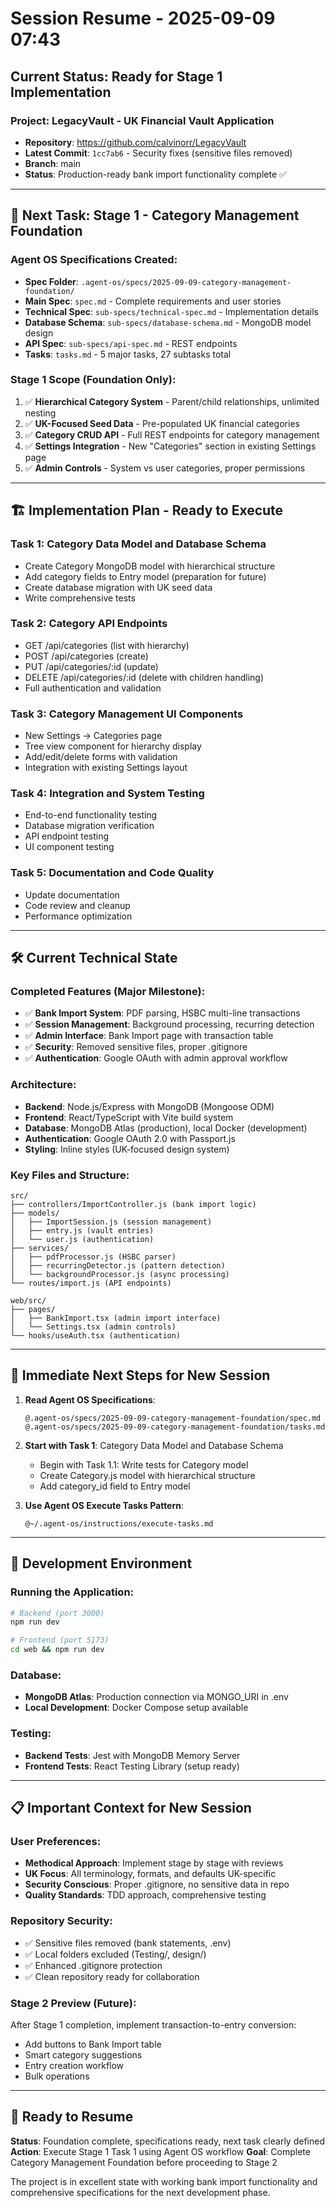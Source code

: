 # Session Resume - 2025-09-09 07:43

## Current Status: Ready for Stage 1 Implementation

### Project: LegacyVault - UK Financial Vault Application
- **Repository**: https://github.com/calvinorr/LegacyVault
- **Latest Commit**: `1cc7ab6` - Security fixes (sensitive files removed)
- **Branch**: main
- **Status**: Production-ready bank import functionality complete ✅

---

## 🎯 **Next Task: Stage 1 - Category Management Foundation**

### Agent OS Specifications Created:
- **Spec Folder**: `.agent-os/specs/2025-09-09-category-management-foundation/`
- **Main Spec**: `spec.md` - Complete requirements and user stories
- **Technical Spec**: `sub-specs/technical-spec.md` - Implementation details
- **Database Schema**: `sub-specs/database-schema.md` - MongoDB model design
- **API Spec**: `sub-specs/api-spec.md` - REST endpoints
- **Tasks**: `tasks.md` - 5 major tasks, 27 subtasks total

### Stage 1 Scope (Foundation Only):
1. ✅ **Hierarchical Category System** - Parent/child relationships, unlimited nesting
2. ✅ **UK-Focused Seed Data** - Pre-populated UK financial categories
3. ✅ **Category CRUD API** - Full REST endpoints for category management
4. ✅ **Settings Integration** - New "Categories" section in existing Settings page
5. ✅ **Admin Controls** - System vs user categories, proper permissions

---

## 🏗️ **Implementation Plan - Ready to Execute**

### Task 1: Category Data Model and Database Schema
- Create Category MongoDB model with hierarchical structure
- Add category fields to Entry model (preparation for future)
- Create database migration with UK seed data
- Write comprehensive tests

### Task 2: Category API Endpoints  
- GET /api/categories (list with hierarchy)
- POST /api/categories (create)
- PUT /api/categories/:id (update)
- DELETE /api/categories/:id (delete with children handling)
- Full authentication and validation

### Task 3: Category Management UI Components
- New Settings → Categories page
- Tree view component for hierarchy display
- Add/edit/delete forms with validation
- Integration with existing Settings layout

### Task 4: Integration and System Testing
- End-to-end functionality testing
- Database migration verification
- API endpoint testing
- UI component testing

### Task 5: Documentation and Code Quality
- Update documentation
- Code review and cleanup
- Performance optimization

---

## 🛠️ **Current Technical State**

### Completed Features (Major Milestone):
- ✅ **Bank Import System**: PDF parsing, HSBC multi-line transactions
- ✅ **Session Management**: Background processing, recurring detection
- ✅ **Admin Interface**: Bank Import page with transaction table
- ✅ **Security**: Removed sensitive files, proper .gitignore
- ✅ **Authentication**: Google OAuth with admin approval workflow

### Architecture:
- **Backend**: Node.js/Express with MongoDB (Mongoose ODM)
- **Frontend**: React/TypeScript with Vite build system
- **Database**: MongoDB Atlas (production), local Docker (development)
- **Authentication**: Google OAuth 2.0 with Passport.js
- **Styling**: Inline styles (UK-focused design system)

### Key Files and Structure:
```
src/
├── controllers/ImportController.js (bank import logic)
├── models/
│   ├── ImportSession.js (session management)
│   ├── entry.js (vault entries)
│   └── user.js (authentication)
├── services/
│   ├── pdfProcessor.js (HSBC parser)
│   ├── recurringDetector.js (pattern detection)
│   └── backgroundProcessor.js (async processing)
└── routes/import.js (API endpoints)

web/src/
├── pages/
│   ├── BankImport.tsx (admin import interface)
│   └── Settings.tsx (admin controls)
└── hooks/useAuth.tsx (authentication)
```

---

## 🎯 **Immediate Next Steps for New Session**

1. **Read Agent OS Specifications**:
   ```
   @.agent-os/specs/2025-09-09-category-management-foundation/spec.md
   @.agent-os/specs/2025-09-09-category-management-foundation/tasks.md
   ```

2. **Start with Task 1**: Category Data Model and Database Schema
   - Begin with Task 1.1: Write tests for Category model
   - Create Category.js model with hierarchical structure
   - Add category_id field to Entry model

3. **Use Agent OS Execute Tasks Pattern**:
   ```
   @~/.agent-os/instructions/execute-tasks.md
   ```

---

## 🔧 **Development Environment**

### Running the Application:
```bash
# Backend (port 3000)
npm run dev

# Frontend (port 5173)  
cd web && npm run dev
```

### Database:
- **MongoDB Atlas**: Production connection via MONGO_URI in .env
- **Local Development**: Docker Compose setup available

### Testing:
- **Backend Tests**: Jest with MongoDB Memory Server
- **Frontend Tests**: React Testing Library (setup ready)

---

## 📋 **Important Context for New Session**

### User Preferences:
- **Methodical Approach**: Implement stage by stage with reviews
- **UK Focus**: All terminology, formats, and defaults UK-specific  
- **Security Conscious**: Proper .gitignore, no sensitive data in repo
- **Quality Standards**: TDD approach, comprehensive testing

### Repository Security:
- ✅ Sensitive files removed (bank statements, .env)
- ✅ Local folders excluded (Testing/, design/)
- ✅ Enhanced .gitignore protection
- ✅ Clean repository ready for collaboration

### Stage 2 Preview (Future):
After Stage 1 completion, implement transaction-to-entry conversion:
- Add buttons to Bank Import table
- Smart category suggestions
- Entry creation workflow
- Bulk operations

---

## 🚀 **Ready to Resume**

**Status**: Foundation complete, specifications ready, next task clearly defined
**Action**: Execute Stage 1 Task 1 using Agent OS workflow
**Goal**: Complete Category Management Foundation before proceeding to Stage 2

The project is in excellent state with working bank import functionality and comprehensive specifications for the next development phase.